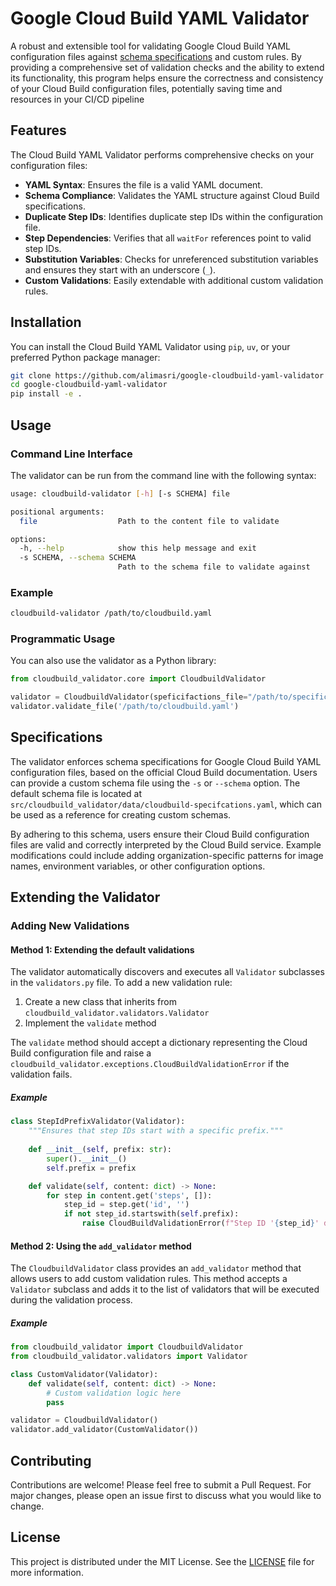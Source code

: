 # Google Cloud Build YAML Validator

A robust and extensible tool for validating Google Cloud Build YAML configuration files against [schema specifications](https://cloud.google.com/build/docs/build-config-file-schema) and custom rules.
By providing a comprehensive set of validation checks and the ability to extend its functionality, this program helps ensure the correctness and consistency of your Cloud Build configuration files, potentially saving time and resources in your CI/CD pipeline

## Features

The Cloud Build YAML Validator performs comprehensive checks on your configuration files:

- **YAML Syntax**: Ensures the file is a valid YAML document.
- **Schema Compliance**: Validates the YAML structure against Cloud Build specifications.
- **Duplicate Step IDs**: Identifies duplicate step IDs within the configuration file.
- **Step Dependencies**: Verifies that all `waitFor` references point to valid step IDs.
- **Substitution Variables**: Checks for unreferenced substitution variables and ensures they start with an underscore (`_`).
- **Custom Validations**: Easily extendable with additional custom validation rules.

## Installation

You can install the Cloud Build YAML Validator using `pip`, `uv`, or your preferred Python package manager:

```bash
git clone https://github.com/alimasri/google-cloudbuild-yaml-validator
cd google-cloudbuild-yaml-validator
pip install -e .
```

## Usage

### Command Line Interface

The validator can be run from the command line with the following syntax:

```bash
usage: cloudbuild-validator [-h] [-s SCHEMA] file

positional arguments:
  file                  Path to the content file to validate

options:
  -h, --help            show this help message and exit
  -s SCHEMA, --schema SCHEMA
                        Path to the schema file to validate against
```

### Example

```bash
cloudbuild-validator /path/to/cloudbuild.yaml
```

### Programmatic Usage

You can also use the validator as a Python library:

```python
from cloudbuild_validator.core import CloudbuildValidator

validator = CloudbuildValidator(speficifactions_file="/path/to/specifications/file.yaml")
validator.validate_file('/path/to/cloudbuild.yaml')
```

## Specifications

The validator enforces schema specifications for Google Cloud Build YAML configuration files, based on the official Cloud Build documentation. Users can provide a custom schema file using the `-s` or `--schema` option. The default schema file is located at `src/cloudbuild_validator/data/cloudbuild-specifcations.yaml`, which can be used as a reference for creating custom schemas.

By adhering to this schema, users ensure their Cloud Build configuration files are valid and correctly interpreted by the Cloud Build service. Example modifications could include adding organization-specific patterns for image names, environment variables, or other configuration options.

## Extending the Validator

### Adding New Validations

#### Method 1: Extending the default validations

The validator automatically discovers and executes all `Validator` subclasses in the `validators.py` file. To add a new validation rule:

1. Create a new class that inherits from `cloudbuild_validator.validators.Validator`
2. Implement the `validate` method

The `validate` method should accept a dictionary representing the Cloud Build configuration file and raise a `cloudbuild_validator.exceptions.CloudBuildValidationError` if the validation fails.

##### Example

```python
class StepIdPrefixValidator(Validator):
    """Ensures that step IDs start with a specific prefix."""
    
    def __init__(self, prefix: str):
        super().__init__()
        self.prefix = prefix

    def validate(self, content: dict) -> None:
        for step in content.get('steps', []):
            step_id = step.get('id', '')
            if not step_id.startswith(self.prefix):
                raise CloudBuildValidationError(f"Step ID '{step_id}' does not start with the expected prefix '{self.prefix}'.")
```

#### Method 2: Using the `add_validator` method

The `CloudbuildValidator` class provides an `add_validator` method that allows users to add custom validation rules. This method accepts a `Validator` subclass and adds it to the list of validators that will be executed during the validation process.

##### Example

```python
from cloudbuild_validator import CloudbuildValidator
from cloudbuild_validator.validators import Validator

class CustomValidator(Validator):
    def validate(self, content: dict) -> None:
        # Custom validation logic here
        pass

validator = CloudbuildValidator()
validator.add_validator(CustomValidator())
```

## Contributing

Contributions are welcome! Please feel free to submit a Pull Request. For major changes, please open an issue first to discuss what you would like to change.

## License

This project is distributed under the MIT License. See the [LICENSE](LICENSE) file for more information.
